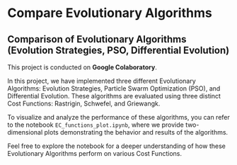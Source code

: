 # Compare Evolutionary Algorithms

## Comparison of Evolutionary Algorithms (Evolution Strategies, PSO, Differential Evolution)

This project is conducted on **Google Colaboratory**.

In this project, we have implemented three different Evolutionary Algorithms: Evolution Strategies, Particle Swarm Optimization (PSO), and Differential Evolution. These algorithms are evaluated using three distinct Cost Functions: Rastrigin, Schwefel, and Griewangk.

To visualize and analyze the performance of these algorithms, you can refer to the notebook `EC_functions_plot.ipynb`, where we provide two-dimensional plots demonstrating the behavior and results of the algorithms.

Feel free to explore the notebook for a deeper understanding of how these Evolutionary Algorithms perform on various Cost Functions.
